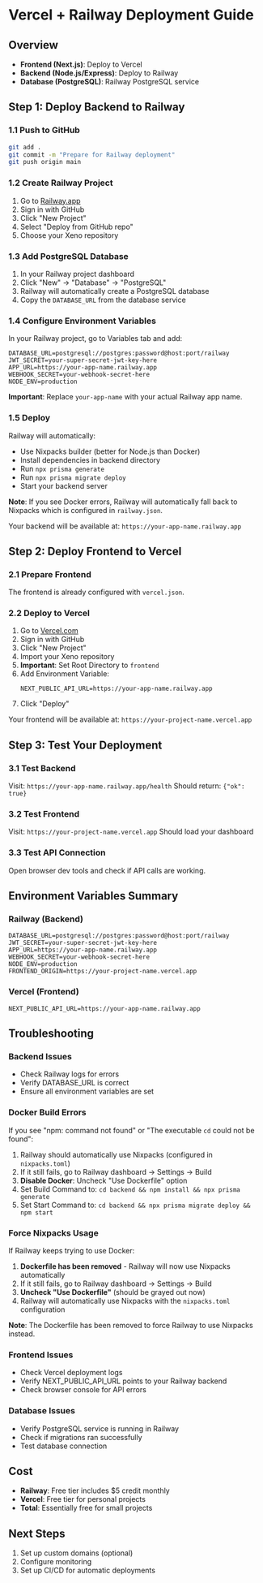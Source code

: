 # Vercel + Railway Deployment Guide

## Overview
- **Frontend (Next.js)**: Deploy to Vercel
- **Backend (Node.js/Express)**: Deploy to Railway
- **Database (PostgreSQL)**: Railway PostgreSQL service

## Step 1: Deploy Backend to Railway

### 1.1 Push to GitHub
```bash
git add .
git commit -m "Prepare for Railway deployment"
git push origin main
```

### 1.2 Create Railway Project
1. Go to [Railway.app](https://railway.app)
2. Sign in with GitHub
3. Click "New Project"
4. Select "Deploy from GitHub repo"
5. Choose your Xeno repository

### 1.3 Add PostgreSQL Database
1. In your Railway project dashboard
2. Click "New" → "Database" → "PostgreSQL"
3. Railway will automatically create a PostgreSQL database
4. Copy the `DATABASE_URL` from the database service

### 1.4 Configure Environment Variables
In your Railway project, go to Variables tab and add:

```env
DATABASE_URL=postgresql://postgres:password@host:port/railway
JWT_SECRET=your-super-secret-jwt-key-here
APP_URL=https://your-app-name.railway.app
WEBHOOK_SECRET=your-webhook-secret-here
NODE_ENV=production
```

**Important**: Replace `your-app-name` with your actual Railway app name.

### 1.5 Deploy
Railway will automatically:
- Use Nixpacks builder (better for Node.js than Docker)
- Install dependencies in backend directory
- Run `npx prisma generate`
- Run `npx prisma migrate deploy`
- Start your backend server

**Note**: If you see Docker errors, Railway will automatically fall back to Nixpacks which is configured in `railway.json`.

Your backend will be available at: `https://your-app-name.railway.app`

## Step 2: Deploy Frontend to Vercel

### 2.1 Prepare Frontend
The frontend is already configured with `vercel.json`.

### 2.2 Deploy to Vercel
1. Go to [Vercel.com](https://vercel.com)
2. Sign in with GitHub
3. Click "New Project"
4. Import your Xeno repository
5. **Important**: Set Root Directory to `frontend`
6. Add Environment Variable:
   ```
   NEXT_PUBLIC_API_URL=https://your-app-name.railway.app
   ```
7. Click "Deploy"

Your frontend will be available at: `https://your-project-name.vercel.app`

## Step 3: Test Your Deployment

### 3.1 Test Backend
Visit: `https://your-app-name.railway.app/health`
Should return: `{"ok": true}`

### 3.2 Test Frontend
Visit: `https://your-project-name.vercel.app`
Should load your dashboard

### 3.3 Test API Connection
Open browser dev tools and check if API calls are working.

## Environment Variables Summary

### Railway (Backend)
```env
DATABASE_URL=postgresql://postgres:password@host:port/railway
JWT_SECRET=your-super-secret-jwt-key-here
APP_URL=https://your-app-name.railway.app
WEBHOOK_SECRET=your-webhook-secret-here
NODE_ENV=production
FRONTEND_ORIGIN=https://your-project-name.vercel.app
```

### Vercel (Frontend)
```env
NEXT_PUBLIC_API_URL=https://your-app-name.railway.app
```

## Troubleshooting

### Backend Issues
- Check Railway logs for errors
- Verify DATABASE_URL is correct
- Ensure all environment variables are set

### Docker Build Errors
If you see "npm: command not found" or "The executable `cd` could not be found":
1. Railway should automatically use Nixpacks (configured in `nixpacks.toml`)
2. If it still fails, go to Railway dashboard → Settings → Build
3. **Disable Docker**: Uncheck "Use Dockerfile" option
4. Set Build Command to: `cd backend && npm install && npx prisma generate`
5. Set Start Command to: `cd backend && npx prisma migrate deploy && npm start`

### Force Nixpacks Usage
If Railway keeps trying to use Docker:
1. **Dockerfile has been removed** - Railway will now use Nixpacks automatically
2. If it still fails, go to Railway dashboard → Settings → Build
3. **Uncheck "Use Dockerfile"** (should be grayed out now)
4. Railway will automatically use Nixpacks with the `nixpacks.toml` configuration

**Note**: The Dockerfile has been removed to force Railway to use Nixpacks instead.

### Frontend Issues
- Check Vercel deployment logs
- Verify NEXT_PUBLIC_API_URL points to your Railway backend
- Check browser console for API errors

### Database Issues
- Verify PostgreSQL service is running in Railway
- Check if migrations ran successfully
- Test database connection

## Cost
- **Railway**: Free tier includes $5 credit monthly
- **Vercel**: Free tier for personal projects
- **Total**: Essentially free for small projects

## Next Steps
1. Set up custom domains (optional)
2. Configure monitoring
3. Set up CI/CD for automatic deployments
